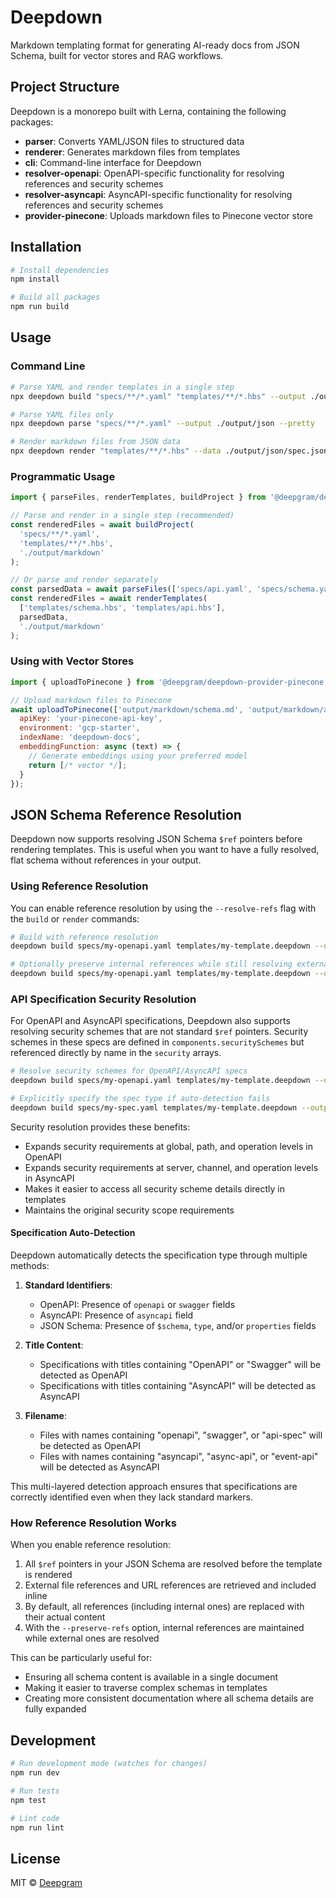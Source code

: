 # Deepdown

Markdown templating format for generating AI-ready docs from JSON Schema, built for vector stores and RAG workflows.

## Project Structure

Deepdown is a monorepo built with Lerna, containing the following packages:

- **parser**: Converts YAML/JSON files to structured data
- **renderer**: Generates markdown files from templates
- **cli**: Command-line interface for Deepdown
- **resolver-openapi**: OpenAPI-specific functionality for resolving references and security schemes
- **resolver-asyncapi**: AsyncAPI-specific functionality for resolving references and security schemes
- **provider-pinecone**: Uploads markdown files to Pinecone vector store

## Installation

```bash
# Install dependencies
npm install

# Build all packages
npm run build
```

## Usage

### Command Line

```bash
# Parse YAML and render templates in a single step
npx deepdown build "specs/**/*.yaml" "templates/**/*.hbs" --output ./output/markdown

# Parse YAML files only
npx deepdown parse "specs/**/*.yaml" --output ./output/json --pretty

# Render markdown files from JSON data
npx deepdown render "templates/**/*.hbs" --data ./output/json/spec.json --output ./output/markdown
```

### Programmatic Usage

```javascript
import { parseFiles, renderTemplates, buildProject } from '@deepgram/deepdown-cli';

// Parse and render in a single step (recommended)
const renderedFiles = await buildProject(
  'specs/**/*.yaml',
  'templates/**/*.hbs',
  './output/markdown'
);

// Or parse and render separately
const parsedData = await parseFiles(['specs/api.yaml', 'specs/schema.yaml']);
const renderedFiles = await renderTemplates(
  ['templates/schema.hbs', 'templates/api.hbs'],
  parsedData,
  './output/markdown'
);
```

### Using with Vector Stores

```javascript
import { uploadToPinecone } from '@deepgram/deepdown-provider-pinecone';

// Upload markdown files to Pinecone
await uploadToPinecone(['output/markdown/schema.md', 'output/markdown/api.md'], {
  apiKey: 'your-pinecone-api-key',
  environment: 'gcp-starter',
  indexName: 'deepdown-docs',
  embeddingFunction: async (text) => {
    // Generate embeddings using your preferred model
    return [/* vector */];
  }
});
```

## JSON Schema Reference Resolution

Deepdown now supports resolving JSON Schema `$ref` pointers before rendering templates. This is useful when you want to have a fully resolved, flat schema without references in your output.

### Using Reference Resolution

You can enable reference resolution by using the `--resolve-refs` flag with the `build` or `render` commands:

```bash
# Build with reference resolution
deepdown build specs/my-openapi.yaml templates/my-template.deepdown --output docs/output --resolve-refs

# Optionally preserve internal references while still resolving external ones
deepdown build specs/my-openapi.yaml templates/my-template.deepdown --output docs/output --resolve-refs --preserve-refs
```

### API Specification Security Resolution

For OpenAPI and AsyncAPI specifications, Deepdown also supports resolving security schemes that are not standard `$ref` pointers. Security schemes in these specs are defined in `components.securitySchemes` but referenced directly by name in the `security` arrays.

```bash
# Resolve security schemes for OpenAPI/AsyncAPI specs
deepdown build specs/my-openapi.yaml templates/my-template.deepdown --output docs/output --resolve-refs --resolve-security

# Explicitly specify the spec type if auto-detection fails
deepdown build specs/my-spec.yaml templates/my-template.deepdown --output docs/output --resolve-refs --resolve-security --spec-type openapi
```

Security resolution provides these benefits:
- Expands security requirements at global, path, and operation levels in OpenAPI
- Expands security requirements at server, channel, and operation levels in AsyncAPI
- Makes it easier to access all security scheme details directly in templates
- Maintains the original security scope requirements

#### Specification Auto-Detection

Deepdown automatically detects the specification type through multiple methods:

1. **Standard Identifiers**:
   - OpenAPI: Presence of `openapi` or `swagger` fields
   - AsyncAPI: Presence of `asyncapi` field
   - JSON Schema: Presence of `$schema`, `type`, and/or `properties` fields

2. **Title Content**:
   - Specifications with titles containing "OpenAPI" or "Swagger" will be detected as OpenAPI
   - Specifications with titles containing "AsyncAPI" will be detected as AsyncAPI

3. **Filename**:
   - Files with names containing "openapi", "swagger", or "api-spec" will be detected as OpenAPI
   - Files with names containing "asyncapi", "async-api", or "event-api" will be detected as AsyncAPI

This multi-layered detection approach ensures that specifications are correctly identified even when they lack standard markers.

### How Reference Resolution Works

When you enable reference resolution:

1. All `$ref` pointers in your JSON Schema are resolved before the template is rendered
2. External file references and URL references are retrieved and included inline
3. By default, all references (including internal ones) are replaced with their actual content
4. With the `--preserve-refs` option, internal references are maintained while external ones are resolved

This can be particularly useful for:
- Ensuring all schema content is available in a single document
- Making it easier to traverse complex schemas in templates
- Creating more consistent documentation where all schema details are fully expanded

## Development

```bash
# Run development mode (watches for changes)
npm run dev

# Run tests
npm test

# Lint code
npm run lint
```

## License

MIT © [Deepgram](https://deepgram.com)
